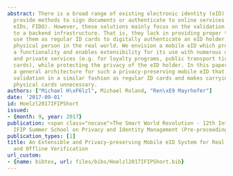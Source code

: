 ```yaml
---
abstract: There is a broad range of existing electronic identity (eID) systems which
  provide methods to sign documents or authenticate to online services (e.g. governmental
  eIDs, FIDO). However, these solutions mainly focus on the validation of an identity
  to a backend infrastructure. That is, they lack in providing proper techniques to
  use them as regular ID cards to digitally authenticate an eID holder to another
  physical person in the real world. We envision a mobile eID which provides such
  a functionality and enables extensibility for its use with numerous different public
  and private services (e.g. for loyalty programs, public transport tickets, students
  cards), while protecting the privacy of the eID holder. In this paper, we present
  a general architecture for such a privacy-preserving mobile eID that allows identity
  validation in a similar fashion as regular ID cards and makes carrying around various
  physical cards unnecessary.
authors: ["Michael H\xF6lzl", Michael Roland, "Ren\xE9 Mayrhofer"]
date: '2017-09-01'
id: Hoelzl2017IFIPShort
issued:
- {month: 9, year: 2017}
publication: <span class="nocase">The Smart World Revolution - 12th International
  IFIP Summer School on Privacy and Identity Management (Pre-proceedings)</span>
publication_types: [1]
title: An Extensible and Privacy-preserving Mobile eID System for Real-world Identification
  and Offline Verification
url_custom:
- {name: bibtex, url: files/bibs/Hoelzl2017IFIPShort.bib}
---
```

